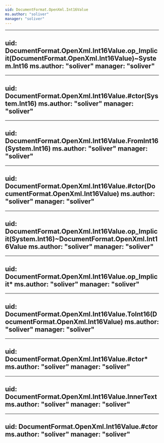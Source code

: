 ```yaml
---
uid: DocumentFormat.OpenXml.Int16Value
ms.author: "soliver"
manager: "soliver"
---
```


---
uid: DocumentFormat.OpenXml.Int16Value.op_Implicit(DocumentFormat.OpenXml.Int16Value)~System.Int16
ms.author: "soliver"
manager: "soliver"
---

---
uid: DocumentFormat.OpenXml.Int16Value.#ctor(System.Int16)
ms.author: "soliver"
manager: "soliver"
---

---
uid: DocumentFormat.OpenXml.Int16Value.FromInt16(System.Int16)
ms.author: "soliver"
manager: "soliver"
---

---
uid: DocumentFormat.OpenXml.Int16Value.#ctor(DocumentFormat.OpenXml.Int16Value)
ms.author: "soliver"
manager: "soliver"
---

---
uid: DocumentFormat.OpenXml.Int16Value.op_Implicit(System.Int16)~DocumentFormat.OpenXml.Int16Value
ms.author: "soliver"
manager: "soliver"
---

---
uid: DocumentFormat.OpenXml.Int16Value.op_Implicit*
ms.author: "soliver"
manager: "soliver"
---

---
uid: DocumentFormat.OpenXml.Int16Value.ToInt16(DocumentFormat.OpenXml.Int16Value)
ms.author: "soliver"
manager: "soliver"
---

---
uid: DocumentFormat.OpenXml.Int16Value.#ctor*
ms.author: "soliver"
manager: "soliver"
---

---
uid: DocumentFormat.OpenXml.Int16Value.InnerText
ms.author: "soliver"
manager: "soliver"
---

---
uid: DocumentFormat.OpenXml.Int16Value.#ctor
ms.author: "soliver"
manager: "soliver"
---
